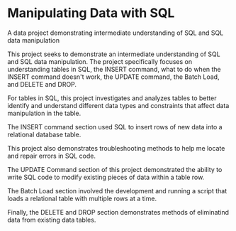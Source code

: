 # Manipulating Data with SQL

A data project demonstrating intermediate understanding of SQL and SQL data manipulation

This project seeks to demonstrate an intermediate understanding of SQL and SQL data manipulation. The project specifically focuses on understanding tables in SQL, the INSERT command, what to do when the INSERT command doesn't work, the UPDATE command, the Batch Load, and DELETE and DROP.

For tables in SQL, this project investigates and analyzes tables to better identify and understand different data types and constraints that affect data manipulation in the table.

The INSERT command section used SQL to insert rows of new data into a relational database table.

This project also demonstrates troubleshooting methods to help me locate and repair errors in SQL code.

The UPDATE Command section of this project demonstrated the ability to write SQL code to modify existing pieces of data within a table row.

The Batch Load section involved the development and running a script that loads a relational table with multiple rows at a time.

Finally, the DELETE and DROP section demonstrates methods of eliminatind data from existing data tables.
